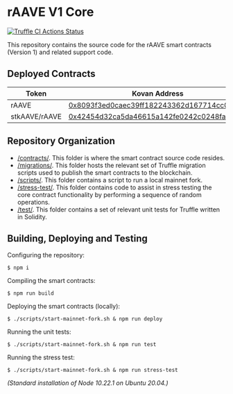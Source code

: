 # rAAVE V1 Core

[![Truffle CI Actions Status](https://github.com/GrowthDeFi/raave-v1-core/workflows/Truffle%20CI/badge.svg)](https://github.com/GrowthDeFi/raave-v1-core/actions)

This repository contains the source code for the rAAVE smart contracts
(Version 1) and related support code.

## Deployed Contracts

| Token         | Kovan Address                                                                                                               |
| ------------- | --------------------------------------------------------------------------------------------------------------------------- |
| rAAVE         | [0x8093f3ed0caec39ff182243362d167714cc02f99](https://kovan.etherscan.io/address/0x8093f3ed0caec39ff182243362d167714cc02f99) |
| stkAAVE/rAAVE | [0x42454d32ca5da46615a142fe0242c0248fa6b1ec](https://kovan.etherscan.io/address/0x42454d32ca5da46615a142fe0242c0248fa6b1ec) |

## Repository Organization

* [/contracts/](contracts). This folder is where the smart contract source code
  resides.
* [/migrations/](migrations). This folder hosts the relevant set of Truffle
  migration scripts used to publish the smart contracts to the blockchain.
* [/scripts/](scripts). This folder contains a script to run a local mainnet
  fork.
* [/stress-test/](stress-test). This folder contains code to assist in stress
  testing the core contract functionality by performing a sequence of random
  operations.
* [/test/](test). This folder contains a set of relevant unit tests for Truffle
  written in Solidity.

## Building, Deploying and Testing

Configuring the repository:

    $ npm i

Compiling the smart contracts:

    $ npm run build

Deploying the smart contracts (locally):

    $ ./scripts/start-mainnet-fork.sh & npm run deploy

Running the unit tests:

    $ ./scripts/start-mainnet-fork.sh & npm run test

Running the stress test:

    $ ./scripts/start-mainnet-fork.sh & npm run stress-test

_(Standard installation of Node 10.22.1 on Ubuntu 20.04.)_
